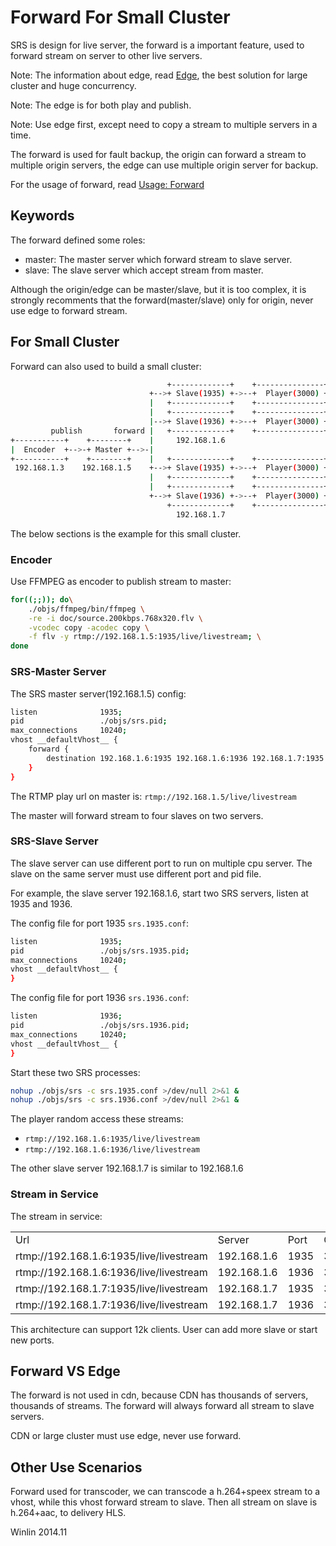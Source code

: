 # Forward For Small Cluster

SRS is design for live server, the forward is a important feature, used to 
forward stream on server to other live servers.

Note: The information about edge, read [Edge](v1_EN_Edge),
the best solution for large cluster and huge concurrency.

Note: The edge is for both play and publish.

Note: Use edge first, except need to copy a stream to multiple servers in a time.

The forward is used for fault backup, the origin can forward a stream to multiple origin servers, 
the edge can use multiple origin server for backup.

For the usage of forward, read [Usage: Forward](v1_EN_SampleForward)

## Keywords

The forward defined some roles:

* master: The master server which forward stream to slave server.
* slave: The slave server which accept stream from master.

Although the origin/edge can be master/slave, but it is too complex, it is strongly recomments that
the forward(master/slave) only for origin, never use edge to forward stream.

## For Small Cluster

Forward can also used to build a small cluster:

```bash
                                   +-------------+    +---------------+
                               +-->+ Slave(1935) +->--+  Player(3000) +
                               |   +-------------+    +---------------+
                               |   +-------------+    +---------------+
                               |-->+ Slave(1936) +->--+  Player(3000) +
         publish       forward |   +-------------+    +---------------+
+-----------+    +--------+    |     192.168.1.6                       
|  Encoder  +-->-+ Master +-->-|                                       
+-----------+    +--------+    |   +-------------+    +---------------+
 192.168.1.3    192.168.1.5    +-->+ Slave(1935) +->--+  Player(3000) +
                               |   +-------------+    +---------------+
                               |   +-------------+    +---------------+
                               +-->+ Slave(1936) +->--+  Player(3000) +
                                   +-------------+    +---------------+
                                     192.168.1.7                          
```

The below sections is the example for this small cluster.

### Encoder

Use FFMPEG as encoder to publish stream to master:

```bash
for((;;)); do\
    ./objs/ffmpeg/bin/ffmpeg \
    -re -i doc/source.200kbps.768x320.flv \
    -vcodec copy -acodec copy \
    -f flv -y rtmp://192.168.1.5:1935/live/livestream; \
done
```

### SRS-Master Server

The SRS master server(192.168.1.5) config:

```bash
listen              1935;
pid                 ./objs/srs.pid;
max_connections     10240;
vhost __defaultVhost__ {
    forward {
        destination 192.168.1.6:1935 192.168.1.6:1936 192.168.1.7:1935 192.168.1.7:1936;
    }
}
```

The RTMP play url on master is: `rtmp://192.168.1.5/live/livestream`

The master will forward stream to four slaves on two servers.

### SRS-Slave Server

The slave server can use different port to run on multiple cpu server.
The slave on the same server must use different port and pid file.

For example, the slave server 192.168.1.6, start two SRS servers, listen at 1935 and 1936.

The config file for port 1935 `srs.1935.conf`:

```bash
listen              1935;
pid                 ./objs/srs.1935.pid;
max_connections     10240;
vhost __defaultVhost__ {
}
```

The config file for port 1936 `srs.1936.conf`:

```bash
listen              1936;
pid                 ./objs/srs.1936.pid;
max_connections     10240;
vhost __defaultVhost__ {
}
```

Start these two SRS processes:

```bash
nohup ./objs/srs -c srs.1935.conf >/dev/null 2>&1 &
nohup ./objs/srs -c srs.1936.conf >/dev/null 2>&1 &
```

The player random access these streams:
* `rtmp://192.168.1.6:1935/live/livestream`
* `rtmp://192.168.1.6:1936/live/livestream`

The other slave server 192.168.1.7 is similar to 192.168.1.6

### Stream in Service

The stream in service:

<table>
<tr>
  <td>Url</td>
  <td>Server</td>
  <td>Port</td>
  <td>Clients</td>
</tr>
<tr>
  <td>rtmp://192.168.1.6:1935/live/livestream</td>
  <td>192.168.1.6</td>
  <td>1935</td>
  <td>3000</td>
</tr>
<tr>
  <td>rtmp://192.168.1.6:1936/live/livestream</td>
  <td>192.168.1.6</td>
  <td>1936</td>
  <td>3000</td>
</tr>
<tr>
  <td>rtmp://192.168.1.7:1935/live/livestream</td>
  <td>192.168.1.7</td>
  <td>1935</td>
  <td>3000</td>
</tr>
<tr>
  <td>rtmp://192.168.1.7:1936/live/livestream</td>
  <td>192.168.1.7</td>
  <td>1936</td>
  <td>3000</td>
</tr>
</table>

This architecture can support 12k clients. 
User can add more slave or start new ports.

## Forward VS Edge

The forward is not used in cdn, because CDN has thousands of servers, thousands of streams. 
The forward will always forward all stream to slave servers.

CDN or large cluster must use edge, never use forward.

## Other Use Scenarios

Forward used for transcoder, we can transcode a h.264+speex stream to a vhost, while this vhost forward
stream to slave. Then all stream on slave is h.264+aac, to delivery HLS.

Winlin 2014.11

